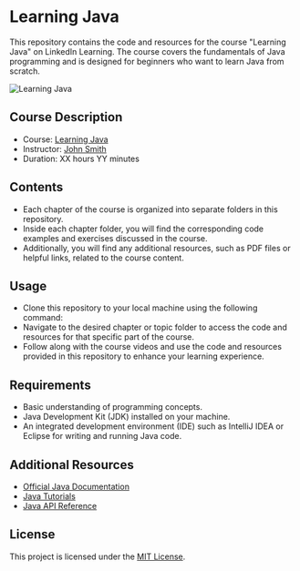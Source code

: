 # Learning Java

This repository contains the code and resources for the course "Learning Java" on LinkedIn Learning. The course covers the fundamentals of Java programming and is designed for beginners who want to learn Java from scratch.

![Learning Java](course_banner.jpg)

## Course Description

- Course: [Learning Java](https://www.linkedin.com/learning/learning-java-4)
- Instructor: [John Smith](https://www.linkedin.com/in/johnsmith)
- Duration: XX hours YY minutes

## Contents

- Each chapter of the course is organized into separate folders in this repository.
- Inside each chapter folder, you will find the corresponding code examples and exercises discussed in the course.
- Additionally, you will find any additional resources, such as PDF files or helpful links, related to the course content.

## Usage

- Clone this repository to your local machine using the following command:
- Navigate to the desired chapter or topic folder to access the code and resources for that specific part of the course.
- Follow along with the course videos and use the code and resources provided in this repository to enhance your learning experience.

## Requirements

- Basic understanding of programming concepts.
- Java Development Kit (JDK) installed on your machine.
- An integrated development environment (IDE) such as IntelliJ IDEA or Eclipse for writing and running Java code.

## Additional Resources

- [Official Java Documentation](https://docs.oracle.com/en/java/)
- [Java Tutorials](https://docs.oracle.com/javase/tutorial/)
- [Java API Reference](https://docs.oracle.com/en/java/javase/16/docs/api/index.html)

## License

This project is licensed under the [MIT License](LICENSE).
